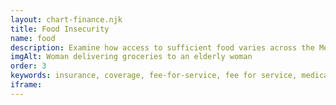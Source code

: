 ```yaml
---
layout: chart-finance.njk
title: Food Insecurity
name: food
description: Examine how access to sufficient food varies across the Medicare population.
imgAlt: Woman delivering groceries to an elderly woman
order: 3
keywords: insurance, coverage, fee-for-service, fee for service, medicare advantage, ma, chronic, sex, gender, age, language, english, income, race, ethnicity, dual eligible, dual, dually eligible, geography, urban, rural, region, metropolitan, health status, disability, financial security, cost, costs, money, finance, finances, behavior, supplies, needs, necessities, eat, ate, meals, afford, hunger, hungry, nutrition, access, access to care
iframe: 
---
```

